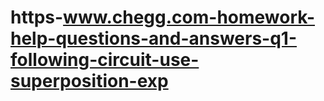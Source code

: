 # https-www.chegg.com-homework-help-questions-and-answers-q1-following-circuit-use-superposition-exp